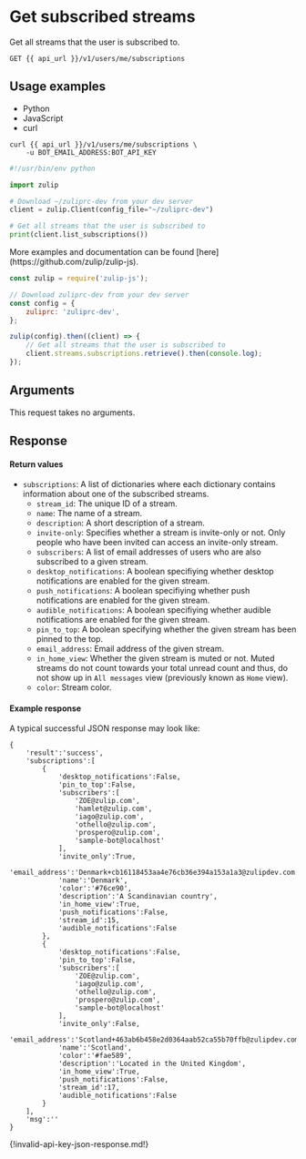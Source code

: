 # Get subscribed streams

Get all streams that the user is subscribed to.

`GET {{ api_url }}/v1/users/me/subscriptions`

## Usage examples
<div class="code-section" markdown="1">
<ul class="nav">
<li data-language="python">Python</li>
<li data-language="javascript">JavaScript</li>
<li data-language="curl">curl</li>
</ul>
<div class="blocks">

<div data-language="curl" markdown="1">

```
curl {{ api_url }}/v1/users/me/subscriptions \
    -u BOT_EMAIL_ADDRESS:BOT_API_KEY
```

</div>

<div data-language="python" markdown="1">

```python
#!/usr/bin/env python

import zulip

# Download ~/zuliprc-dev from your dev server
client = zulip.Client(config_file="~/zuliprc-dev")

# Get all streams that the user is subscribed to
print(client.list_subscriptions())
```
</div>

<div data-language="javascript" markdown="1">
More examples and documentation can be found [here](https://github.com/zulip/zulip-js).

```js
const zulip = require('zulip-js');

// Download zuliprc-dev from your dev server
const config = {
    zuliprc: 'zuliprc-dev',
};

zulip(config).then((client) => {
    // Get all streams that the user is subscribed to
    client.streams.subscriptions.retrieve().then(console.log);
});

```
</div>

</div>

</div>

## Arguments

This request takes no arguments.

## Response

#### Return values

* `subscriptions`: A list of dictionaries where each dictionary contains
  information about one of the subscribed streams.
    * `stream_id`: The unique ID of a stream.
    * `name`: The name of a stream.
    * `description`: A short description of a stream.
    * `invite-only`: Specifies whether a stream is invite-only or not.
      Only people who have been invited can access an invite-only stream.
    * `subscribers`: A list of email addresses of users who are also subscribed
      to a given stream.
    * `desktop_notifications`: A boolean specifiying whether desktop notifications
      are enabled for the given stream.
    * `push_notifications`: A boolean specifiying whether push notifications
      are enabled for the given stream.
    * `audible_notifications`: A boolean specifiying whether audible notifications
      are enabled for the given stream.
    * `pin_to_top`: A boolean specifying whether the given stream has been pinned
      to the top.
    * `email_address`: Email address of the given stream.
    * `in_home_view`: Whether the given stream is muted or not. Muted streams do
      not count towards your total unread count and thus, do not show up in
      `All messages` view (previously known as `Home` view).
    * `color`: Stream color.

#### Example response

A typical successful JSON response may look like:

```
{
    'result':'success',
    'subscriptions':[
        {
            'desktop_notifications':False,
            'pin_to_top':False,
            'subscribers':[
                'ZOE@zulip.com',
                'hamlet@zulip.com',
                'iago@zulip.com',
                'othello@zulip.com',
                'prospero@zulip.com',
                'sample-bot@localhost'
            ],
            'invite_only':True,
            'email_address':'Denmark+cb16118453aa4e76cb36e394a153a1a3@zulipdev.com:9991',
            'name':'Denmark',
            'color':'#76ce90',
            'description':'A Scandinavian country',
            'in_home_view':True,
            'push_notifications':False,
            'stream_id':15,
            'audible_notifications':False
        },
        {
            'desktop_notifications':False,
            'pin_to_top':False,
            'subscribers':[
                'ZOE@zulip.com',
                'iago@zulip.com',
                'othello@zulip.com',
                'prospero@zulip.com',
                'sample-bot@localhost'
            ],
            'invite_only':False,
            'email_address':'Scotland+463ab6b458e2d0364aab52ca55b70ffb@zulipdev.com:9991',
            'name':'Scotland',
            'color':'#fae589',
            'description':'Located in the United Kingdom',
            'in_home_view':True,
            'push_notifications':False,
            'stream_id':17,
            'audible_notifications':False
        }
    ],
    'msg':''
}
```

{!invalid-api-key-json-response.md!}
